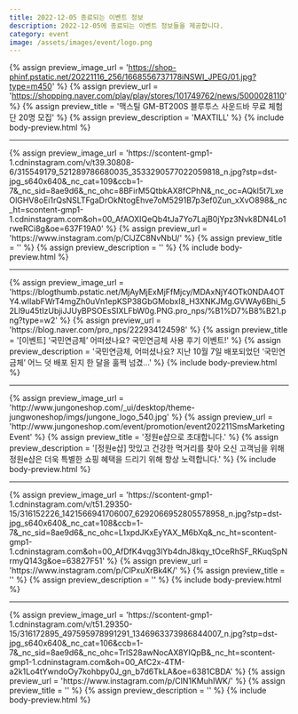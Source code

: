 ```yaml
---
title: 2022-12-05 종료되는 이벤트 정보
description: 2022-12-05에 종료되는 이벤트 정보들을 제공합니다.
category: event
image: /assets/images/event/logo.png
---
```

{% assign preview_image_url = 'https://shop-phinf.pstatic.net/20221116_256/1668556737178iNSWI_JPEG/01.jpg?type=m450' %}
{% assign preview_url = 'https://shopping.naver.com/play/play/stores/101749762/news/5000028110' %}
{% assign preview_title = '맥스틸 GM-BT200S 블루투스 사운드바 무료 체험단 20명 모집' %}
{% assign preview_description = 'MAXTILL' %}
{% include body-preview.html %}
<hr>{% assign preview_image_url = 'https://scontent-gmp1-1.cdninstagram.com/v/t39.30808-6/315549179_521289786680035_3533290577022059818_n.jpg?stp=dst-jpg_s640x640&amp;_nc_cat=109&amp;ccb=1-7&amp;_nc_sid=8ae9d6&amp;_nc_ohc=8BFirM5QtbkAX8fCPhN&amp;_nc_oc=AQkl5t7LxeOlGHV8oEi1rQsNSLTFgaDrOkNtogEhve7oM5291B7p3ef0Zun_xXvO898&amp;_nc_ht=scontent-gmp1-1.cdninstagram.com&amp;oh=00_AfAOXIQeQb4tJa7Yo7LajB0jYpz3Nvk8DN4Lo1rweRCi8g&amp;oe=637F19A0' %}
{% assign preview_url = 'https://www.instagram.com/p/ClJZC8NvNbU/' %}
{% assign preview_title = '' %}
{% assign preview_description = '' %}
{% include body-preview.html %}
<hr>{% assign preview_image_url = 'https://blogthumb.pstatic.net/MjAyMjExMjFfMjcy/MDAxNjY4OTk0NDA4OTY4.wlIabFWrT4mgZh0uVn1epKSP38GbGMobxI8_H3XNKJMg.GVWAy6Bhi_52Ll9u45tIzUbjiJJUyBPSOEsSIXLFbW0g.PNG.pro_nps/%B1%D7%B8%B21.png?type=w2' %}
{% assign preview_url = 'https://blog.naver.com/pro_nps/222934124598' %}
{% assign preview_title = '[이벤트] &lsquo;국민연금체&rsquo; 어떠셨나요? 국민연금체 사용 후기 이벤트!' %}
{% assign preview_description = '국민연금체, 어떠셨나요? 지난 10월 7일 배포되었던 &lsquo;국민연금체&rsquo; 어느 덧 배포 된지 한 달을 훌쩍 넘겼...' %}
{% include body-preview.html %}
<hr>{% assign preview_image_url = 'http://www.jungoneshop.com/_ui/desktop/theme-jungwoneshop/imgs/jungone_logo_540.jpg' %}
{% assign preview_url = 'http://www.jungoneshop.com/event/promotion/event202211SmsMarketingEvent' %}
{% assign preview_title = '정원e샵으로 초대합니다.' %}
{% assign preview_description = '[정원e샵] 맛있고 건강한 먹거리를 찾아 오신 고객님을 위해 정원e샵은 더욱 특별한 쇼핑 혜택을 드리기 위해 항상 노력합니다.' %}
{% include body-preview.html %}
<hr>{% assign preview_image_url = 'https://scontent-gmp1-1.cdninstagram.com/v/t51.29350-15/316152226_1421566941706007_6292066952805578958_n.jpg?stp=dst-jpg_s640x640&amp;_nc_cat=108&amp;ccb=1-7&amp;_nc_sid=8ae9d6&amp;_nc_ohc=L1xpdJKxEyYAX_M6bXq&amp;_nc_ht=scontent-gmp1-1.cdninstagram.com&amp;oh=00_AfDfK4vqg3lYb4dnJ8kqy_tOceRhSF_RKuqSpNrmyQ143g&amp;oe=63827F51' %}
{% assign preview_url = 'https://www.instagram.com/p/ClPxuXrBk4K/' %}
{% assign preview_title = '' %}
{% assign preview_description = '' %}
{% include body-preview.html %}
<hr>{% assign preview_image_url = 'https://scontent-gmp1-1.cdninstagram.com/v/t51.29350-15/316172895_497595978991291_1346963373986844007_n.jpg?stp=dst-jpg_s640x640&amp;_nc_cat=106&amp;ccb=1-7&amp;_nc_sid=8ae9d6&amp;_nc_ohc=TrlS28awNocAX8YIQpB&amp;_nc_ht=scontent-gmp1-1.cdninstagram.com&amp;oh=00_AfC2x-4TM-a2k1Lo4tYwndoOy7kohbpy0J_gn_b7d6TkLA&amp;oe=6381CBDA' %}
{% assign preview_url = 'https://www.instagram.com/p/ClN1KMuhIWK/' %}
{% assign preview_title = '' %}
{% assign preview_description = '' %}
{% include body-preview.html %}
